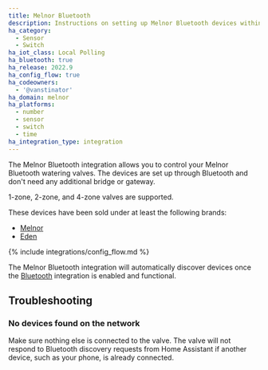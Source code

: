 ```yaml
---
title: Melnor Bluetooth
description: Instructions on setting up Melnor Bluetooth devices within Home Assistant.
ha_category:
  - Sensor
  - Switch
ha_iot_class: Local Polling
ha_bluetooth: true
ha_release: 2022.9
ha_config_flow: true
ha_codeowners:
  - '@vanstinator'
ha_domain: melnor
ha_platforms:
  - number
  - sensor
  - switch
  - time
ha_integration_type: integration
---
```


The Melnor Bluetooth integration allows you to control your Melnor Bluetooth watering valves.
The devices are set up through Bluetooth and don't need any additional bridge or gateway.

1-zone, 2-zone, and 4-zone valves are supported.

These devices have been sold under at least the following brands:

- [Melnor](https://melnor.com/)
- [Eden](https://edengarden.com/)

{% include integrations/config_flow.md %}

The Melnor Bluetooth integration will automatically discover devices once the [Bluetooth](/integrations/bluetooth/) integration is enabled and functional.

## Troubleshooting

### No devices found on the network

Make sure nothing else is connected to the valve. The valve will not respond to Bluetooth discovery requests from Home Assistant if another device, such as your phone, is already connected.
